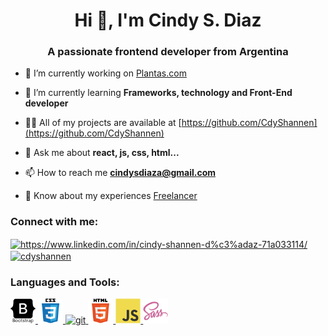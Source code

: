 <h1 align="center">Hi 👋, I'm Cindy S. Diaz</h1>
<h3 align="center">A passionate frontend developer from Argentina</h3>

- 🔭 I’m currently working on [Plantas.com](https://github.com/CdyShannen/Planta.com.git)

- 🌱 I’m currently learning **Frameworks, technology and Front-End developer**

- 👨‍💻 All of my projects are available at [https://github.com/CdyShannen](https://github.com/CdyShannen)

- 💬 Ask me about **react, js, css, html...**

- 📫 How to reach me **cindysdiaza@gmail.com**

- 📄 Know about my experiences [Freelancer](Freelancer)

<h3 align="left">Connect with me:</h3>
<p align="left">
<a href="https://linkedin.com/in/https://www.linkedin.com/in/cindy-shannen-d%c3%adaz-71a033114/" target="blank"><img align="center" src="https://raw.githubusercontent.com/rahuldkjain/github-profile-readme-generator/master/src/images/icons/Social/linked-in-alt.svg" alt="https://www.linkedin.com/in/cindy-shannen-d%c3%adaz-71a033114/" height="30" width="40" /></a>
<a href="https://instagram.com/cdyshannen" target="blank"><img align="center" src="https://raw.githubusercontent.com/rahuldkjain/github-profile-readme-generator/master/src/images/icons/Social/instagram.svg" alt="cdyshannen" height="30" width="40" /></a>
</p>

<h3 align="left">Languages and Tools:</h3>
<p align="left"> <a href="https://getbootstrap.com" target="_blank" rel="noreferrer"> <img src="https://raw.githubusercontent.com/devicons/devicon/master/icons/bootstrap/bootstrap-plain-wordmark.svg" alt="bootstrap" width="40" height="40"/> </a> <a href="https://www.w3schools.com/css/" target="_blank" rel="noreferrer"> <img src="https://raw.githubusercontent.com/devicons/devicon/master/icons/css3/css3-original-wordmark.svg" alt="css3" width="40" height="40"/> </a> <a href="https://git-scm.com/" target="_blank" rel="noreferrer"> <img src="https://www.vectorlogo.zone/logos/git-scm/git-scm-icon.svg" alt="git" width="40" height="40"/> </a> <a href="https://www.w3.org/html/" target="_blank" rel="noreferrer"> <img src="https://raw.githubusercontent.com/devicons/devicon/master/icons/html5/html5-original-wordmark.svg" alt="html5" width="40" height="40"/> </a> <a href="https://developer.mozilla.org/en-US/docs/Web/JavaScript" target="_blank" rel="noreferrer"> <img src="https://raw.githubusercontent.com/devicons/devicon/master/icons/javascript/javascript-original.svg" alt="javascript" width="40" height="40"/> </a> <a href="https://sass-lang.com" target="_blank" rel="noreferrer"> <img src="https://raw.githubusercontent.com/devicons/devicon/master/icons/sass/sass-original.svg" alt="sass" width="40" height="40"/> </a> </p>
